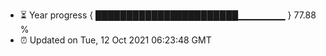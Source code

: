- ⏳ Year progress { ███████████████████████▁▁▁▁▁▁▁ } 77.88 %
- ⏰ Updated on Tue, 12 Oct 2021 06:23:48 GMT

